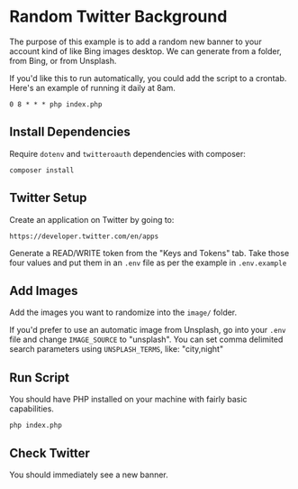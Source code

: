 
# Random Twitter Background

The purpose of this example is to add a random new banner to your account
kind of like Bing images desktop. We can generate from a folder, from Bing,
or from Unsplash.

If you'd like this to run automatically, you could add the script to a crontab.
Here's an example of running it daily at 8am.

    0 8 * * * php index.php


## Install Dependencies

Require `dotenv` and `twitteroauth` dependencies with composer:

    composer install


## Twitter Setup

Create an application on Twitter by going to:

    https://developer.twitter.com/en/apps


Generate a READ/WRITE token from the "Keys and Tokens" tab. Take those
four values and put them in an `.env` file as per the example in `.env.example`


## Add Images

Add the images you want to randomize into the `image/` folder.

If you'd prefer to use an automatic image from Unsplash, go into your
`.env` file and change `IMAGE_SOURCE` to "unsplash". You can set comma delimited
search parameters using `UNSPLASH_TERMS`, like: "city,night"


## Run Script

You should have PHP installed on your machine with fairly basic capabilities.

    php index.php


## Check Twitter

You should immediately see a new banner.
